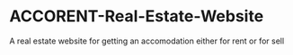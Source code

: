 # ACCORENT-Real-Estate-Website
A real estate website for getting an accomodation either for rent or for sell
